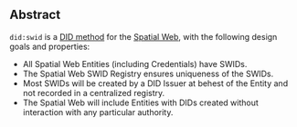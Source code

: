 ## Abstract

`did:swid` is a [DID method](https://www.w3.org/TR/did-1.1/#methods) for the [Spatial Web](https://spatialwebfoundation.org/),
with the following design goals and properties:

- All Spatial Web Entities (including Credentials) have SWIDs.
- The Spatial Web SWID Registry ensures uniqueness of the SWIDs.
- Most SWIDs will be created by a DID Issuer at behest of the Entity and not recorded in a centralized registry.
- The Spatial Web will include Entities with DIDs created without interaction with any particular authority.
